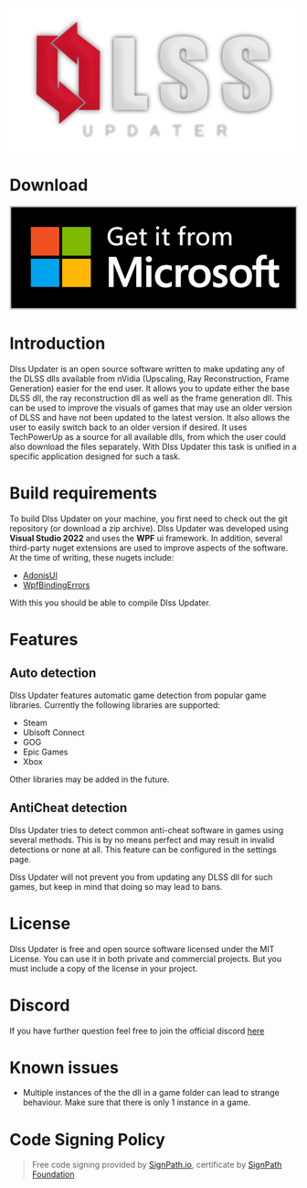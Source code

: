 ![Dlss Updater logo](docs/images/DLSS_Updater_Logo.png)

# Download
[<img src="docs/images/msstore.png">](https://apps.microsoft.com/detail/9P1NDFBRS95L)

# Introduction

Dlss Updater is an open source software written to make updating any of the DLSS dlls available from nVidia (Upscaling, Ray Reconstruction, Frame Generation) easier for the end user. It allows you to update either the base DLSS dll, the ray reconstruction dll as well as the frame generation dll. This can be used to improve the visuals of games that may use an older version of DLSS and have not been updated to the latest version.
It also allows the user to easily switch back to an older version if desired. It uses TechPowerUp as a source for all available dlls, from which the user could also download the files separately. With Dlss Updater this task is unified in a specific application designed for such a task.

# Build requirements
To build Dlss Updater on your machine, you first need to check out the git repository (or download a zip archive). Dlss Updater was developed using **Visual Studio 2022** and uses the **WPF** ui framework.  In addition, several third-party nuget extensions are used to improve aspects of the software.
At the time of writing, these nugets include:
* [AdonisUI](https://github.com/benruehl/adonis-ui)
* [WpfBindingErrors](https://github.com/bblanchon/WpfBindingErrors)

With this you should be able to compile Dlss Updater.

# Features

## Auto detection
Dlss Updater features automatic game detection from popular game libraries. Currently the following libraries are supported:
* Steam
* Ubisoft Connect
* GOG
* Epic Games
* Xbox

Other libraries may be added in the future.

## AntiCheat detection
Dlss Updater tries to detect common anti-cheat software in games using several methods. This is by no means perfect and may result in invalid detections or none at all. This feature can be configured in the settings page.

Dlss Updater will not prevent you from updating any DLSS dll for such games, but keep in mind that doing so may lead to bans. 

# License
Dlss Updater is free and open source software licensed under the MIT License. You can use it in both private and commercial projects. But you must include a copy of the license in your project.

# Discord
If you have further question feel free to join the official discord [here](https://discord.gg/WShdqSDSvu)

# Known issues
* Multiple instances of the the dll in a game folder can lead to strange behaviour. Make sure that there is only 1 instance in a game.

# Code Signing Policy
> Free code signing provided by [SignPath.io](https://signpath.io), certificate by [SignPath Foundation](https://signpath.org)